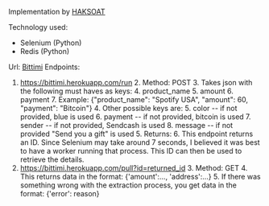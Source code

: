 

Implementation by [HAKSOAT](https://www.twitter.com/HAKSOAT)

Technology used:

 - Selenium (Python)
 - Redis (Python)

Url: [Bittimi](https://bittimi.herokuapp.com)
Endpoints:

 1. https://bittimi.herokuapp.com/run
	 2. Method: POST
	 3. Takes json with the following must haves as keys:
		 4. product_name
		 5. amount
		 6. payment
		 7. Example: {"product_name": "Spotify USA", "amount": 60, "payment": "Bitcoin"}
	 4. Other possible keys are:
		 5. color -- if not provided, blue is used
		 6. payment -- if not provided, bitcoin is used
		 7. sender -- if not provided, Sendcash is used
		 8. message -- if not provided "Send you a gift" is used
	 5. Returns:
		 6. This endpoint returns an ID. Since Selenium may take around 7 seconds, I believed it was best to have a worker running that process. This ID can then be used to retrieve the details.
 2. https://bittimi.herokuapp.com/pull?id=returned_id
	 3. Method: GET
	 4. This returns data in the format: {'amount':..., 'address':...}
	 5. If there was something wrong with the extraction process, you get data in the format: {'error': reason}


